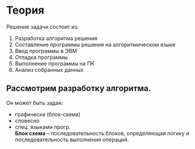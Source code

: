 # Теория  
Решение задачи состоит из:  
1. Разработка алгоритма решения
2. Составление программы решения на алгоритмическом языке
3. Ввод программы в ЭВМ
4. Отладка программы
5. Выполнение программы на ПК
6. Анализ собранных данных  
## Рассмотрим разработку алгоритма.  
Он может быть задан:  
- графически (блок-схема)
- словесно
- спец. языками прогр.  
**Блок схема** – последовательность блоков, определяющая логику и последовательность выполнения операций.
  

